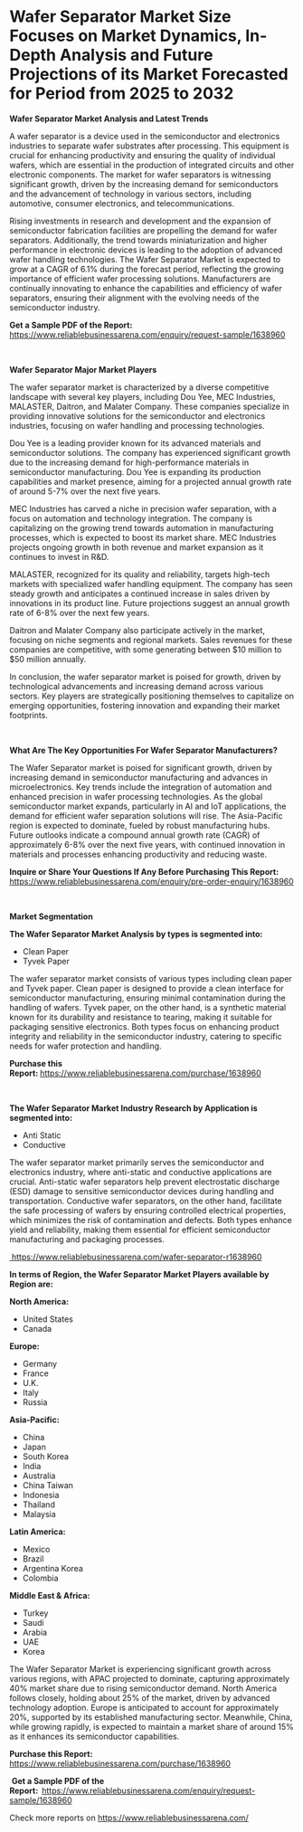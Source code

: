 <p><h1>Wafer Separator Market Size Focuses on Market Dynamics, In-Depth Analysis and Future Projections of its Market Forecasted for Period from 2025 to 2032</h1></p><p><strong>Wafer Separator Market Analysis and Latest Trends</strong></p>
<p><p>A wafer separator is a device used in the semiconductor and electronics industries to separate wafer substrates after processing. This equipment is crucial for enhancing productivity and ensuring the quality of individual wafers, which are essential in the production of integrated circuits and other electronic components. The market for wafer separators is witnessing significant growth, driven by the increasing demand for semiconductors and the advancement of technology in various sectors, including automotive, consumer electronics, and telecommunications.</p><p>Rising investments in research and development and the expansion of semiconductor fabrication facilities are propelling the demand for wafer separators. Additionally, the trend towards miniaturization and higher performance in electronic devices is leading to the adoption of advanced wafer handling technologies. The Wafer Separator Market is expected to grow at a CAGR of 6.1% during the forecast period, reflecting the growing importance of efficient wafer processing solutions. Manufacturers are continually innovating to enhance the capabilities and efficiency of wafer separators, ensuring their alignment with the evolving needs of the semiconductor industry.</p></p>
<p><strong>Get a Sample PDF of the Report:&nbsp;</strong> <a href="https://www.reliablebusinessarena.com/enquiry/request-sample/1638960?utm_campaign=2383&utm_medium=2&utm_source=Github&utm_content=ia&utm_term=31032025&utm_id=wafer-separator">https://www.reliablebusinessarena.com/enquiry/request-sample/1638960</a></p>
<p>&nbsp;</p>
<p><strong>Wafer Separator Major Market Players</strong></p>
<p><p>The wafer separator market is characterized by a diverse competitive landscape with several key players, including Dou Yee, MEC Industries, MALASTER, Daitron, and Malater Company. These companies specialize in providing innovative solutions for the semiconductor and electronics industries, focusing on wafer handling and processing technologies.</p><p>Dou Yee is a leading provider known for its advanced materials and semiconductor solutions. The company has experienced significant growth due to the increasing demand for high-performance materials in semiconductor manufacturing. Dou Yee is expanding its production capabilities and market presence, aiming for a projected annual growth rate of around 5-7% over the next five years.</p><p>MEC Industries has carved a niche in precision wafer separation, with a focus on automation and technology integration. The company is capitalizing on the growing trend towards automation in manufacturing processes, which is expected to boost its market share. MEC Industries projects ongoing growth in both revenue and market expansion as it continues to invest in R&D.</p><p>MALASTER, recognized for its quality and reliability, targets high-tech markets with specialized wafer handling equipment. The company has seen steady growth and anticipates a continued increase in sales driven by innovations in its product line. Future projections suggest an annual growth rate of 6-8% over the next few years.</p><p>Daitron and Malater Company also participate actively in the market, focusing on niche segments and regional markets. Sales revenues for these companies are competitive, with some generating between $10 million to $50 million annually.</p><p>In conclusion, the wafer separator market is poised for growth, driven by technological advancements and increasing demand across various sectors. Key players are strategically positioning themselves to capitalize on emerging opportunities, fostering innovation and expanding their market footprints.</p></p>
<p>&nbsp;</p>
<p><strong>What Are The Key Opportunities For Wafer Separator Manufacturers?</strong></p>
<p><p>The Wafer Separator market is poised for significant growth, driven by increasing demand in semiconductor manufacturing and advances in microelectronics. Key trends include the integration of automation and enhanced precision in wafer processing technologies. As the global semiconductor market expands, particularly in AI and IoT applications, the demand for efficient wafer separation solutions will rise. The Asia-Pacific region is expected to dominate, fueled by robust manufacturing hubs. Future outlooks indicate a compound annual growth rate (CAGR) of approximately 6-8% over the next five years, with continued innovation in materials and processes enhancing productivity and reducing waste.</p></p>
<p><strong>Inquire or Share Your Questions If Any Before Purchasing This Report:</strong> <a href="https://www.reliablebusinessarena.com/enquiry/pre-order-enquiry/1638960?utm_campaign=2383&utm_medium=2&utm_source=Github&utm_content=ia&utm_term=31032025&utm_id=wafer-separator">https://www.reliablebusinessarena.com/enquiry/pre-order-enquiry/1638960</a></p>
<p>&nbsp;</p>
<p><strong>Market Segmentation</strong></p>
<p><strong>The Wafer Separator Market Analysis by types is segmented into:</strong></p>
<p><ul><li>Clean Paper</li><li>Tyvek Paper</li></ul></p>
<p><p>The wafer separator market consists of various types including clean paper and Tyvek paper. Clean paper is designed to provide a clean interface for semiconductor manufacturing, ensuring minimal contamination during the handling of wafers. Tyvek paper, on the other hand, is a synthetic material known for its durability and resistance to tearing, making it suitable for packaging sensitive electronics. Both types focus on enhancing product integrity and reliability in the semiconductor industry, catering to specific needs for wafer protection and handling.</p></p>
<p><strong>Purchase this Report:&nbsp;</strong><a href="https://www.reliablebusinessarena.com/purchase/1638960?utm_campaign=2383&utm_medium=2&utm_source=Github&utm_content=ia&utm_term=31032025&utm_id=wafer-separator">https://www.reliablebusinessarena.com/purchase/1638960</a></p>
<p>&nbsp;</p>
<p><strong>The Wafer Separator Market Industry Research by Application is segmented into:</strong></p>
<p><ul><li>Anti Static</li><li>Conductive</li></ul></p>
<p><p>The wafer separator market primarily serves the semiconductor and electronics industry, where anti-static and conductive applications are crucial. Anti-static wafer separators help prevent electrostatic discharge (ESD) damage to sensitive semiconductor devices during handling and transportation. Conductive wafer separators, on the other hand, facilitate the safe processing of wafers by ensuring controlled electrical properties, which minimizes the risk of contamination and defects. Both types enhance yield and reliability, making them essential for efficient semiconductor manufacturing and packaging processes.</p></p>
<p><a href="https://www.reliablebusinessarena.com/wafer-separator-r1638960?utm_campaign=2383&utm_medium=2&utm_source=Github&utm_content=ia&utm_term=31032025&utm_id=wafer-separator">&nbsp;https://www.reliablebusinessarena.com/wafer-separator-r1638960</a></p>
<p><strong>In terms of Region, the Wafer Separator Market Players available by Region are:</strong></p>
<p>
    <p> <strong> North America: </strong>
        <ul>
            <li>United States</li>
            <li>Canada</li>
        </ul>
        </p> 
    <p> <strong> Europe: </strong>
        <ul>
            <li>Germany</li>
            <li>France</li>
            <li>U.K.</li>
            <li>Italy</li>
            <li>Russia</li>
        </ul>
        </p> 
    <p> <strong> Asia-Pacific: </strong>
        <ul>
            <li>China</li>
            <li>Japan</li>
            <li>South Korea</li>
            <li>India</li>
            <li>Australia</li>
            <li>China Taiwan</li>
            <li>Indonesia</li>
            <li>Thailand</li>
            <li>Malaysia</li>
        </ul>
        </p> 
    <p> <strong> Latin America: </strong>
        <ul>
            <li>Mexico</li>
            <li>Brazil</li>
            <li>Argentina Korea</li>
            <li>Colombia</li>
        </ul>
        </p> 
    <p> <strong> Middle East & Africa: </strong>
        <ul>
            <li>Turkey</li>
            <li>Saudi</li>
            <li>Arabia</li>
            <li>UAE</li>
            <li>Korea</li>
        </ul>
    </p>
    </p>
<p><p>The Wafer Separator Market is experiencing significant growth across various regions, with APAC projected to dominate, capturing approximately 40% market share due to rising semiconductor demand. North America follows closely, holding about 25% of the market, driven by advanced technology adoption. Europe is anticipated to account for approximately 20%, supported by its established manufacturing sector. Meanwhile, China, while growing rapidly, is expected to maintain a market share of around 15% as it enhances its semiconductor capabilities.</p></p>
<p><strong>Purchase this Report: </strong><a href="https://www.reliablebusinessarena.com/purchase/1638960?utm_campaign=2383&utm_medium=2&utm_source=Github&utm_content=ia&utm_term=31032025&utm_id=wafer-separator">https://www.reliablebusinessarena.com/purchase/1638960</a></p>
<p>&nbsp;<strong>Get a Sample PDF of the Report:&nbsp;&nbsp;</strong><a href="https://www.reliablebusinessarena.com/enquiry/request-sample/1638960?utm_campaign=2383&utm_medium=2&utm_source=Github&utm_content=ia&utm_term=31032025&utm_id=wafer-separator">https://www.reliablebusinessarena.com/enquiry/request-sample/1638960</a></p>
<p><strong></strong></p>
<p>Check more reports on <a href="https://www.reliablebusinessarena.com/?utm_campaign=2383&utm_medium=2&utm_source=Github&utm_content=ia&utm_term=31032025&utm_id=wafer-separator">https://www.reliablebusinessarena.com/</a></p>